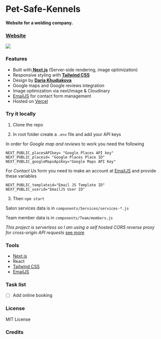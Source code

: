 # Pet-Safe-Kennels

**Website for a welding company.**

### [Website](https://petsafekennels.com)

[![](https://github.com/web-dev-one/webmasterssolutionsllc_admin/tree/main/FrontEnd)](https://petsafekennels.com/ "Visit website")

### Features

- Built with[ **Next.js**](https://nextjs.org/) (Server-side rendering, image optimization)
- Responsive styling with [**Tailwind CSS**](https://tailwindcss.com/)
- Design by [**Daria Khudiakova**](https://daria-in-design.com/tete-a-tete)
- Google maps and Google reviews integration
- Image optimization via next/image & Cloudinary
- [EmailJS](https://www.emailjs.com/) for contact form management
- Hosted on [Vercel](https://vercel.com/)


### Try it locally

1. Clone the repo

2. In root folder create a `.env` file and add your API keys

In order for *Google map and  reviews* to work you need the following

```
NEXT_PUBLIC_placesAPIkey= "Google Places API key"
NEXT_PUBLIC_placeid= "Google Places Place ID"
NEXT_PUBLIC_googleMapsApiKey="Google Maps API Key"
```
For *Contact Us* form you need to make an account at [EmailJS](https://www.emailjs.com/) and provide these variables

```
NEXT_PUBLIC_templateid="Email JS Template ID"
NEXT_PUBLIC_userid="EmailJS User ID"

```

3. Then
`npm start`

Salon services data is in `components/Services/services-*.js`

Team member data is in `components/Team/members.js`

*This project is serverless so I am using a self hosted CORS reverse proxy for cross-origin API requests* 
[see more](https://github.com/Rob--W/cors-anywhere)


### Tools
- [ Next.js](https://nextjs.org/) 
- React
- [Tailwind CSS](https://tailwindcss.com/)
- [EmailJS](https://www.emailjs.com/) 


### Task list
- [ ] Add online booking

### License
MIT License
### Credits
